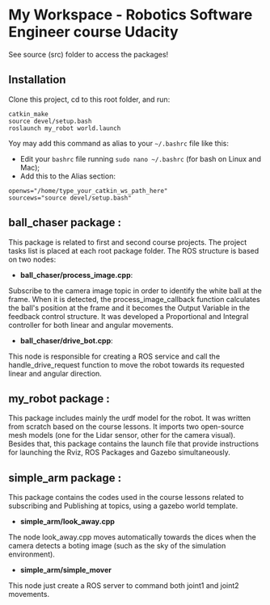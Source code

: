 # My Workspace - Robotics Software Engineer course Udacity
See source (src) folder to access the packages!
## Installation
Clone this project, cd to this root folder, and run:
```
catkin_make
source devel/setup.bash
roslaunch my_robot world.launch
```
Yoy may add this command as alias to your `~/.bashrc` file like this:
- Edit your `bashrc` file running `sudo nano ~/.bashrc` (for bash on Linux and Mac);
- Add this to the Alias section:
```
openws="/home/type_your_catkin_ws_path_here"
sourcews="source devel/setup.bash"
```
## ball_chaser package :
This package is related to first and second course projects. The project tasks list is placed at each root package folder.
The ROS structure is based on two nodes:
- **ball_chaser/process_image.cpp**:

Subscribe to the camera image topic in order to identify the white ball at the frame. When it is detected, the process_image_callback function calculates the ball's position at the frame and it becomes the Output Variable in the feedback control structure. It was developed a Proportional and Integral controller for both linear and angular movements.
- **ball_chaser/drive_bot.cpp**:

This node is responsible for creating a ROS service and call the handle_drive_request function to move the robot towards its requested linear and angular direction.
## my_robot package :
This package includes mainly the urdf model for the robot. It was written from scratch based on the course lessons. It imports two open-source mesh models (one for the Lidar sensor, other for the camera visual). Besides that, this package contains the launch file that provide instructions for launching the Rviz, ROS Packages and Gazebo simultaneously. 
## simple_arm package :
This package contains the codes used in the course lessons related to subscribing and Publishing at topics, using a gazebo world template. 
- **simple_arm/look_away.cpp**

The node look_away.cpp moves automatically towards the dices when the camera detects a boting image (such as the sky of the simulation environment).
- **simple_arm/simple_mover**

This node just create a ROS server to command both joint1 and joint2 movements.

